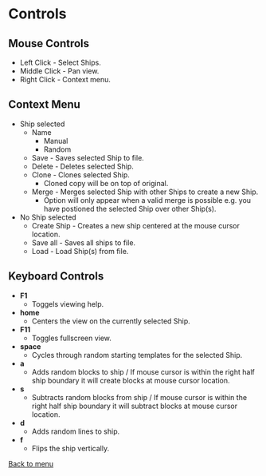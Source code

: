 # Controls

## Mouse Controls
* Left Click - Select Ships.
* Middle Click - Pan view.
* Right Click - Context menu.

## Context Menu
* Ship selected
    * Name
        * Manual
        * Random
    * Save - Saves selected Ship to file.
    * Delete - Deletes selected Ship.
    * Clone - Clones selected Ship.
        * Cloned copy will be on top of original.
    * Merge - Merges selected Ship with other Ships to create a new Ship.
        * Option will only appear when a valid merge is possible e.g. you have postioned the selected Ship over other Ship(s).
* No Ship selected
    * Create Ship - Creates a new ship centered at the mouse cursor location.
    * Save all - Saves all ships to file.
    * Load - Load Ship(s) from file.
    
    
## Keyboard Controls
* **F1** 
    * Toggels viewing help.
* **home** 
    * Centers the view on the currently selected Ship.
* **F11** 
    * Toggles fullscreen view.
* **space** 
    * Cycles through random starting templates for the selected Ship.
* **a** 
    * Adds random blocks to ship / If mouse cursor is within the right half ship boundary it will create blocks at mouse cursor location.
* **s** 
    * Subtracts random blocks from ship / If mouse cursor is within the right half ship boundary it will subtract blocks at mouse cursor location.
* **d** 
    * Adds random lines to ship.
* **f** 
    * Flips the ship vertically.

[Back to menu](README.md)
